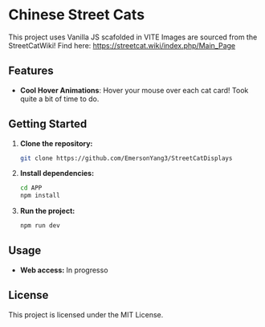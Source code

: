 # Chinese Street Cats

This project uses Vanilla JS scafolded in VITE
Images are sourced from the StreetCatWiki! Find here: https://streetcat.wiki/index.php/Main_Page

## Features

- **Cool Hover Animations**: Hover your mouse over each cat card! Took quite a bit of time to do.

## Getting Started

1. **Clone the repository:**
   ```bash
   git clone https://github.com/EmersonYang3/StreetCatDisplays
   ```
2. **Install dependencies:**
   ```bash
   cd APP
   npm install
   ```
3. **Run the project:**
   ```bash
   npm run dev
   ```

## Usage

- **Web access:** In progresso

## License

This project is licensed under the MIT License.
